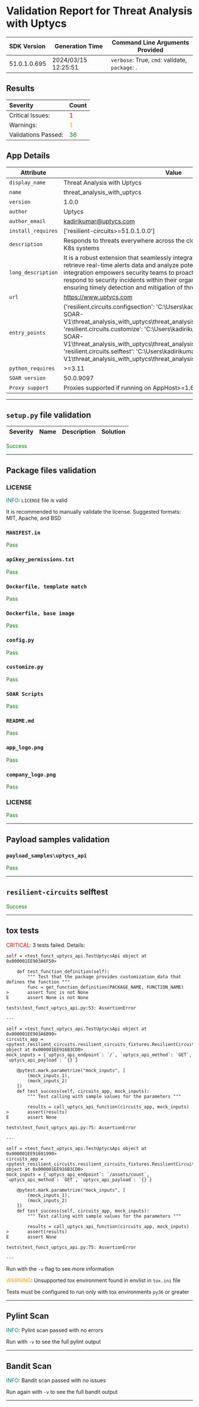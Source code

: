 

# Validation Report for Threat Analysis with Uptycs

| SDK Version       | Generation Time          | Command Line Arguments Provided |
| :---------------- | ------------------------ | ------------------------------- |
| 51.0.1.0.695 | 2024/03/15 12:25:51 | `verbose`: True, `cmd`: validate, `package`: . |

## Results
| **Severity** | **Count** |
| :----------- | --------- |
| Critical Issues:    | <span style="color:red"> 1 </span> |
| Warnings:           | <span style="color:orange"> 1 </span>  |
| Validations Passed: | <span style="color:green"> 36  </span>   |


## App Details
| Attribute | Value |
| --------- | ----- |
| `display_name` | Threat Analysis with Uptycs |
| `name` | threat_analysis_with_uptycs |
| `version` | 1.0.0 |
| `author` | Uptycs |
| `author_email` | kadirikumar@uptycs.com |
| `install_requires` | ['resilient-circuits>=51.0.1.0.0'] |
| `description` | Responds to threats everywhere across the cloud, endpoints, containers, and K8s systems |
| `long_description` | It is a robust extension that seamlessly integrates with the Uptycs platform to retrieve real-time alerts data and analyze potential security threats.     This integration empowers security teams to proactively monitor, analyze, and respond to security incidents within their organization's IT infrastructure, ensuring timely detection and mitigation of threats. |
| `url` | https://www.uptycs.com |
| `entry_points` | {'resilient.circuits.configsection': 'C:\\Users\\kadirikumar\\Downloads\\QRADAR-SOAR-V1\\threat_analysis_with_uptycs\\threat_analysis_with_uptycs\\util\\config.py',<br> 'resilient.circuits.customize': 'C:\\Users\\kadirikumar\\Downloads\\QRADAR-SOAR-V1\\threat_analysis_with_uptycs\\threat_analysis_with_uptycs\\util\\customize.py',<br> 'resilient.circuits.selftest': 'C:\\Users\\kadirikumar\\Downloads\\QRADAR-SOAR-V1\\threat_analysis_with_uptycs\\threat_analysis_with_uptycs\\util\\selftest.py'} |
| `python_requires` | >=3.11 |
| `SOAR version` | 50.0.9097 |
| `Proxy support` | Proxies supported if running on AppHost>=1.6 |

---


## `setup.py` file validation
| Severity | Name | Description | Solution |
| --- | --- | --- | --- |

<span style="color:green">Success</span>


---


## Package files validation

### LICENSE
<span style="color:teal">INFO</span>: `LICENSE` file is valid

It is recommended to manually validate the license. Suggested formats: MIT, Apache, and BSD


### `MANIFEST.in`
<span style="color:green">Pass</span>


### `apikey_permissions.txt`
<span style="color:green">Pass</span>


### `Dockerfile, template match`
<span style="color:green">Pass</span>


### `Dockerfile, base image`
<span style="color:green">Pass</span>


### ``config.py``
<span style="color:green">Pass</span>


### ``customize.py``
<span style="color:green">Pass</span>


### `SOAR Scripts`
<span style="color:green">Pass</span>


### `README.md`
<span style="color:green">Pass</span>


### `app_logo.png`
<span style="color:green">Pass</span>


### `company_logo.png`
<span style="color:green">Pass</span>


### LICENSE
<span style="color:green">Pass</span>

 
---
 

## Payload samples validation

### `payload_samples\uptycs_api`
<span style="color:green">Pass</span>

 
---
 

## `resilient-circuits` selftest

<span style="color:green">Success</span>


---
 

## tox tests
<span style="color:red">CRITICAL</span>: 3 tests failed. Details:

	self = <test_funct_uptycs_api.TestUptycsApi object at 0x000001EE903A6F50>
	
	    def test_function_definition(self):
	        """ Test that the package provides customization_data that defines the function """
	        func = get_function_definition(PACKAGE_NAME, FUNCTION_NAME)
	>       assert func is not None
	E       assert None is not None
	
	tests\test_funct_uptycs_api.py:53: AssertionError
	
	---
	
	self = <test_funct_uptycs_api.TestUptycsApi object at 0x000001EE903A6B90>
	circuits_app = <pytest_resilient_circuits.resilient_circuits_fixtures.ResilientCircuits object at 0x000001EE916B3CD0>
	mock_inputs = {`uptycs_api_endpoint`: `/`, `uptycs_api_method`: `GET`, `uptycs_api_payload`: `{}`}
	
	    @pytest.mark.parametrize("mock_inputs", [
	        (mock_inputs_1),
	        (mock_inputs_2)
	    ])
	    def test_success(self, circuits_app, mock_inputs):
	        """ Test calling with sample values for the parameters """
	    
	        results = call_uptycs_api_function(circuits_app, mock_inputs)
	>       assert(results)
	E       assert None
	
	tests\test_funct_uptycs_api.py:75: AssertionError
	
	---
	
	self = <test_funct_uptycs_api.TestUptycsApi object at 0x000001EE91691990>
	circuits_app = <pytest_resilient_circuits.resilient_circuits_fixtures.ResilientCircuits object at 0x000001EE916B3CD0>
	mock_inputs = {`uptycs_api_endpoint`: `/assets/count`, `uptycs_api_method`: `GET`, `uptycs_api_payload`: `{}`}
	
	    @pytest.mark.parametrize("mock_inputs", [
	        (mock_inputs_1),
	        (mock_inputs_2)
	    ])
	    def test_success(self, circuits_app, mock_inputs):
	        """ Test calling with sample values for the parameters """
	    
	        results = call_uptycs_api_function(circuits_app, mock_inputs)
	>       assert(results)
	E       assert None
	
	tests\test_funct_uptycs_api.py:75: AssertionError
	
	---
	
	


Run with the `-v` flag to see more information

<span style="color:orange">WARNING</span>: Unsupported tox environment found in envlist in `tox.ini` file

Tests must be configured to run only with tox environments `py36` or greater



---
 

## Pylint Scan
<span style="color:teal">INFO</span>: Pylint scan passed with no errors

Run with `-v` to see the full pylint output



---
 

## Bandit Scan
<span style="color:teal">INFO</span>: Bandit scan passed with no issues

Run again with `-v` to see the full bandit output



---
 